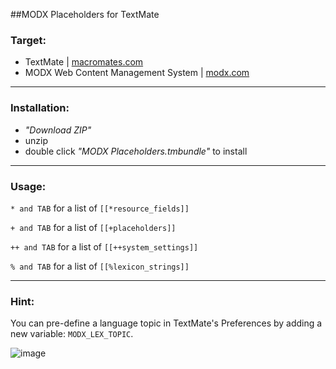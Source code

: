 ##MODX Placeholders for TextMate

### Target: 
* TextMate | [macromates.com](http://macromates.com/)
* MODX Web Content Management System | [modx.com](http://modx.com)

___

### Installation: 

* *"Download ZIP"*
* unzip
* double click *"MODX Placeholders.tmbundle"* to install
___
  
### Usage:

``* and TAB`` for a list of ``[[*resource_fields]]``

``+ and TAB`` for a list of ``[[+placeholders]]``

``++ and TAB`` for a list of ``[[++system_settings]]``

``% and TAB`` for a list of ``[[%lexicon_strings]]``
___

### Hint:
You can pre-define a language topic in TextMate's Preferences by adding a new variable: ``MODX_LEX_TOPIC``. 

![image](http://i.imgur.com/00KG0WM.gif)
